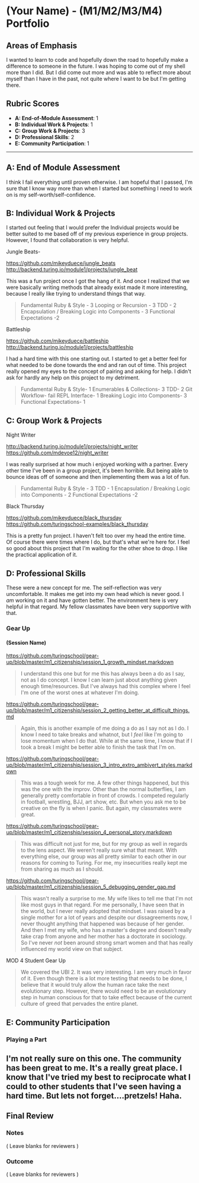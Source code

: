 # (Your Name) - (M1/M2/M3/M4) Portfolio

## Areas of Emphasis
I wanted to learn to code and hopefully down the road to hopefully make a difference to someone in the future. I was hoping to come out of my shell more than I did. But I did come out more and was able to reflect more about myself than I have in the past, not quite where I want to be but I'm getting there.

## Rubric Scores

* **A: End-of-Module Assessment**: 1
* **B: Individual Work & Projects**: 1
* **C: Group Work & Projects**: 3
* **D: Professional Skills**: 2
* **E: Community Participation**: 1

-----------------------

## A: End of Module Assessment

I think I fail everything until proven otherwise. I am hopeful that I passed, I'm  sure that I know way more than when I started but something I need to work on is my self-worth/self-confidence.


## B: Individual Work & Projects
  I started out feeling that I would prefer the Individual projects would be better suited to me based off of my previous experience in group projects. However, I found that collaboration is very helpful.

Jungle Beats-

  https://github.com/mikeyduece/jungle_beats
  http://backend.turing.io/module1/projects/jungle_beat

  This was a fun project once I got the hang of it. And once I realized that we were basically writing methods that already exist made it more interesting, because I really like trying to understand things that way.

>Fundamental Ruby & Style - 3
>Looping or Recursion - 3
>TDD - 2
>Encapsulation / Breaking Logic into Components - 3
>Functional Expectations -2

Battleship

  https://github.com/mikeyduece/battleship
  http://backend.turing.io/module1/projects/battleship

  I had a hard time with this one starting out. I started to get a better feel for what needed to be done towards the end and ran out of time. This project really opened my eyes to the concept of pairing and asking for help. I didn't ask for hardly any help on this project to my detriment.

>Fundamental Ruby & Style- 1
>Enumerables & Collections- 3
>TDD- 2
>Git Workflow- fail
>REPL Interface- 1
>Breaking Logic into Components- 3
>Functional Expectations- 1

## C: Group Work & Projects

Night Writer

  http://backend.turing.io/module1/projects/night_writer
  https://github.com/mdevoe12/night_writer

  I was really surprised at how much i enjoyed working with a partner. Every other time I've been in a group project, it's been horrible. But being able to bounce ideas off of someone and then implementing them was a lot of fun.

>Fundamental Ruby & Style - 3
>TDD - 1
>Encapsulation / Breaking Logic into Components - 2
>Functional Expectations -2

Black Thursday

  https://github.com/mikeyduece/black_thursday
  https://github.com/turingschool-examples/black_thursday

  This is a pretty fun project. I haven't felt too over my head the entire time. Of course there were times where I do, but that's what we're here for. I feel so good about this project that I'm waiting for the other shoe to drop. I like the practical application of it.


## D: Professional Skills
  These were a new concept for me. The self-reflection was very uncomfortable. It makes me get into my own head which is never good. I *am* working on it and have gotten better. The environment here is very helpful in that regard. My fellow classmates have been very supportive with that.

### Gear Up
#### (Session Name)

https://github.com/turingschool/gear-up/blob/master/m1_citizenship/session_1_growth_mindset.markdown

>I understand this one but for me this has always been a do as I say, not as I do concept. I know I can learn just about anything given enough time/resources. But I've always had this complex where I feel I'm one of the worst ones at whatever I'm doing.

https://github.com/turingschool/gear-up/blob/master/m1_citizenship/session_2_getting_better_at_difficult_things.md

>Again, this is another example of me doing a do as I say not as I do. I know I need to take breaks and whatnot, but I *feel* like I'm going to lose momentum when I do that. While at the same time, I know that if I took a break I might be better able to finish the task that I'm on.

https://github.com/turingschool/gear-up/blob/master/m1_citizenship/session_3_intro_extro_ambivert_styles.markdown

>This was a tough week for me. A few other things happened, but this was the one with the improv. Other than the normal butterflies, I am generally pretty comfortable in front of crowds. I competed regularly in football, wrestling, BJJ, art show, etc. But when you ask me to be creative on the fly is when I panic. But again, my classmates were great.

https://github.com/turingschool/gear-up/blob/master/m1_citizenship/session_4_personal_story.markdown

>This was difficult not just for me, but for my group as well in regards to the lens aspect. We weren't really sure what that meant. With everything else, our group was all pretty similar to each other in our reasons for coming to Turing. For me, my insecurities really kept me from sharing as much as I should.

https://github.com/turingschool/gear-up/blob/master/m1_citizenship/session_5_debugging_gender_gap.md

>This wasn't really a surprise to me. My wife likes to tell me that I'm not like most guys in that regard. For me personally, I have seen that in the world, but I never really adopted that mindset. I was raised by a single mother for a lot of years and despite our dissagreements now, I never thought anything that happened was because of her gender. And then I met my wife, who has a master's degree and doesn't really take crap from anyone and her mother has a doctorate in sociology. So I've never *not* been around strong smart women and that has really influenced my world view on that subject.

MOD 4 Student Gear Up

>We covered the UBI 2. It was very interesting. I am very much in favor of it. Even though there is a lot more testing that needs to be done, I believe that it would truly allow the human race take the next evolutionary step. However, there would need to be an evolutionary step in human conscious for that to take effect because of the current culture of greed that pervades the entire planet.

## E: Community Participation

### Playing a Part

I'm not really sure on this one. The community has been great to me. It's a really great place. I know that I've tried my best to reciprocate what I could to other students that I've seen having a hard time. But lets not forget....pretzels! Haha.
------------------

## Final Review

### Notes

( Leave blanks for reviewers )

### Outcome

( Leave blanks for reviewers )
